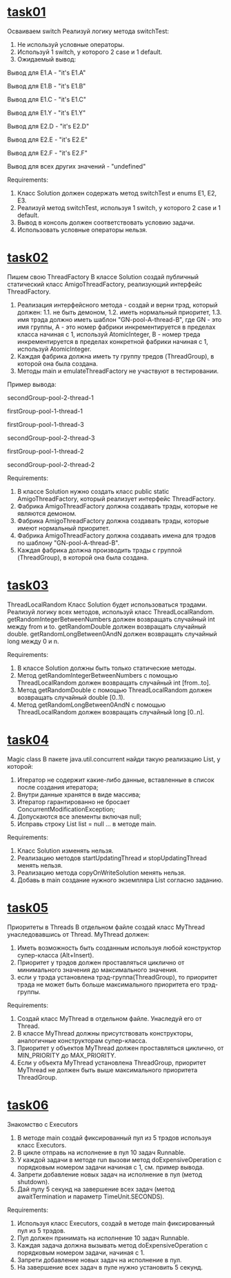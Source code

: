 # [task01](https://github.com/NikitaNasevich/javarush.ru/tree/main/level28/task01)

Осваиваем switch
Реализуй логику метода switchTest:
1. Не используй условные операторы.
2. Используй 1 switch, у которого 2 case и 1 default.
3. Ожидаемый вывод:

Вывод для E1.A - "it's E1.A"

Вывод для E1.B - "it's E1.B"

Вывод для E1.C - "it's E1.C"

Вывод для E1.Y - "it's E1.Y"

Вывод для E2.D - "it's E2.D"

Вывод для E2.E - "it's E2.E"

Вывод для E2.F - "it's E2.F"

Вывод для всех других значений - "undefined"


Requirements:
1. Класс Solution должен содержать метод switchTest и enums E1, E2, E3.
2. Реализуй метод switchTest, используя 1 switch, у которого 2 case и 1 default.
3. Вывод в консоль должен соответствовать условию задачи.
4. Использовать условные операторы нельзя.

# [task02](https://github.com/NikitaNasevich/javarush.ru/tree/main/level28/task02)

Пишем свою ThreadFactory
В классе Solution создай публичный статический класс AmigoThreadFactory, реализующий интерфейс ThreadFactory.
1. Реализация интерфейсного метода - создай и верни трэд, который должен:
1.1. не быть демоном,
1.2. иметь нормальный приоритет,
1.3. имя трэда должно иметь шаблон "GN-pool-A-thread-B",
где GN - это имя группы,
A - это номер фабрики инкрементируется в пределах класса начиная с 1, используй AtomicInteger,
B - номер треда инкрементируется в пределах конкретной фабрики начиная с 1, используй AtomicInteger.
2. Каждая фабрика должна иметь ту группу тредов (ThreadGroup), в которой она была создана.
3. Методы main и emulateThreadFactory не участвуют в тестировании.

Пример вывода:

secondGroup-pool-2-thread-1

firstGroup-pool-1-thread-1

firstGroup-pool-1-thread-3

secondGroup-pool-2-thread-3

firstGroup-pool-1-thread-2

secondGroup-pool-2-thread-2


Requirements:
1. В классе Solution нужно создать класс public static AmigoThreadFactory, который реализует интерфейс ThreadFactory.
2. Фабрика AmigoThreadFactory должна создавать трэды, которые не являются демоном.
3. Фабрика AmigoThreadFactory должна создавать трэды, которые имеют нормальный приоритет.
4. Фабрика AmigoThreadFactory должна создавать имена для трэдов по шаблону "GN-pool-A-thread-B".
5. Каждая фабрика должна производить трэды с группой (ThreadGroup), в которой она была создана.

# [task03](https://github.com/NikitaNasevich/javarush.ru/tree/main/level28/task03)

ThreadLocalRandom
Класс Solution будет использоваться трэдами.
Реализуй логику всех методов, используй класс ThreadLocalRandom.
getRandomIntegerBetweenNumbers должен возвращать случайный int между from и to.
getRandomDouble должен возвращать случайный double.
getRandomLongBetween0AndN должен возвращать случайный long между 0 и n.


Requirements:
1. В классе Solution должны быть только статические методы.
2. Метод getRandomIntegerBetweenNumbers с помощью ThreadLocalRandom должен возвращать случайный int [from..to].
3. Метод getRandomDouble с помощью ThreadLocalRandom должен возвращать случайный double [0..1).
4. Метод getRandomLongBetween0AndN с помощью ThreadLocalRandom должен возвращать случайный long [0..n].

# [task04](https://github.com/NikitaNasevich/javarush.ru/tree/main/level28/task04)

Magic class
В пакете java.util.concurrent найди такую реализацию List, у которой:
1. Итератор не содержит какие-либо данные, вставленные в список после создания итератора;
2. Внутри данные хранятся в виде массива;
3. Итератор гарантированно не бросает ConcurrentModificationException;
4. Допускаются все элементы включая null;
5. Исправь строку List<String> list = null ... в методе main.


Requirements:
1. Класс Solution изменять нельзя.
2. Реализацию методов startUpdatingThread и stopUpdatingThread менять нельзя.
3. Реализацию метода copyOnWriteSolution менять нельзя.
4. Добавь в main создание нужного экземпляра List согласно заданию.

# [task05](https://github.com/NikitaNasevich/javarush.ru/tree/main/level28/task05)

Приоритеты в Threads
В отдельном файле создай класс MyThread унаследовавшись от Thread.
MyThread должен:
1. Иметь возможность быть созданным используя любой конструктор супер-класса (Alt+Insert).
2. Приоритет у трэдов должен проставляться циклично от минимального значения до максимального значения.
3. если у трэда установлена трэд-группа(ThreadGroup), то приоритет трэда не может быть больше максимального приоритета его трэд-группы.


Requirements:
1. Создай класс MyThread в отдельном файле. Унаследуй его от Thread.
2. В классе MyThread должны присутствовать конструкторы, аналогичные конструкторам супер-класса.
3. Приоритет у объектов MyThread должен проставляться циклично, от MIN_PRIORITY до MAX_PRIORITY.
4. Если у объекта MyThread установлена ThreadGroup, приоритет MyThread не должен быть выше максимального приоритета ThreadGroup.

# [task06](https://github.com/NikitaNasevich/javarush.ru/tree/main/level28/task06)

Знакомство с Executors
1. В методе main создай фиксированный пул из 5 трэдов используя класс Executors.
2. В цикле отправь на исполнение в пул 10 задач Runnable.
3. У каждой задачи в методе run вызови метод doExpensiveOperation с порядковым номером задачи начиная с 1, см. пример вывода.
4. Запрети добавление новых задач на исполнение в пул (метод shutdown).
5. Дай пулу 5 секунд на завершение всех задач (метод awaitTermination и параметр TimeUnit.SECONDS).


Requirements:
1. Используя класс Executors, создай в методе main фиксированный пул из 5 трэдов.
2. Пул должен принимать на исполнение 10 задач Runnable.
3. Каждая задача должна вызывать метод doExpensiveOperation с порядковым номером задачи, начиная с 1.
4. Запрети добавление новых задач на исполнение в пул.
5. На завершение всех задач в пуле нужно установить 5 секунд.
